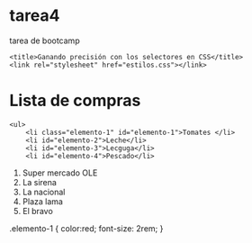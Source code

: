 # tarea4
tarea de bootcamp
<!DOCTYPE html>
<html lang="en">
<head>
    
    <title>Ganando precisión con los selectores en CSS</title>
    <link rel="stylesheet" href="estilos.css"></link>
</head>
<body>
    <h1 id="titulo" class="encabezado">Lista de compras </h1>

    <ul>
        <li class="elemento-1" id="elemento-1">Tomates </li>
        <li id="elemento-2">Leche</li>
        <li id="elemento-3">Lecguga</li>
        <li id="elemento-4">Pescado</li>
</ul>
<ol>
    <li class="elemento-1" id="elemento-1">Super mercado OLE</li>
    <li id="elemento-2">La sirena</li>
    <li id="elemento-3" >La nacional</li>
    <li id="elemento-4">Plaza lama</li>
    <li id="elemento-5">El bravo</li>
</ol>
</body>
</html>


.elemento-1 {
    color:red;
    font-size: 2rem;
}
